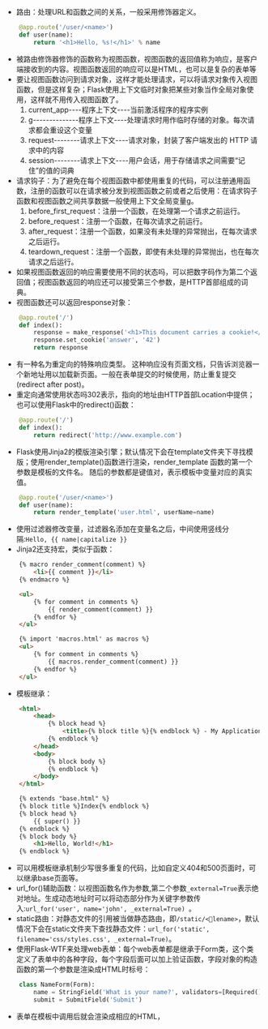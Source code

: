 * 路由：处理URL和函数之间的关系，一般采用修饰器定义。
```python
    @app.route('/user/<name>')
    def user(name):
        return '<h1>Hello, %s!</h1>' % name
```
* 被路由修饰器修饰的函数称为视图函数，视图函数的返回值称为响应，是客户端接收到的内容。视图函数返回的响应可以是HTML，也可以是复杂的表单等
* 要让视图函数访问到请求对象，这样才能处理请求，可以将请求对象传入视图函数，但是这样复杂；Flask使用上下文临时对象把某些对象当作全局对象使用，这样就不用传入视图函数了。
    1. current_app----程序上下文----当前激活程序的程序实例
    2. g--------------程序上下文----处理请求时用作临时存储的对象。每次请求都会重设这个变量
    3. request--------请求上下文----请求对象，封装了客户端发出的 HTTP 请求中的内容
    4. session--------请求上下文----用户会话，用于存储请求之间需要“记住”的值的词典
* 请求钩子：为了避免在每个视图函数中都使用重复的代码，可以注册通用函数，注册的函数可以在请求被分发到视图函数之前或者之后使用：在请求钩子函数和视图函数之间共享数据一般使用上下文全局变量g。
    1. before_first_request：注册一个函数，在处理第一个请求之前运行。
    2. before_request：注册一个函数，在每次请求之前运行。
    3. after_request：注册一个函数，如果没有未处理的异常抛出，在每次请求之后运行。
    4. teardown_request：注册一个函数，即使有未处理的异常抛出，也在每次请求之后运行。
* 如果视图函数返回的响应需要使用不同的状态吗，可以把数字码作为第二个返回值；视图函数返回的响应还可以接受第三个参数，是HTTP首部组成的词典。
* 视图函数还可以返回response对象：
```python
    @app.route('/')
    def index():
        response = make_response('<h1>This document carries a cookie!</h1>')
        response.set_cookie('answer', '42')
        return response
```
* 有一种名为重定向的特殊响应类型。 这种响应没有页面文档，只告诉浏览器一个新地址用以加载新页面。一般在表单提交的时候使用，防止重复提交(redirect after post)。
* 重定向通常使用状态吗302表示，指向的地址由HTTP首部Location中提供；也可以使用Flask中的redirect()函数：
```python
    @app.route('/')
    def index():
        return redirect('http://www.example.com')
```
* Flask使用Jinja2的模版渲染引擎；默认情况下会在template文件夹下寻找模版；使用render_template()函数进行渲染，render_template 函数的第一个参数是模板的文件名。 随后的参数都是键值对，表示模板中变量对应的真实值。
```python
    @app.route('/user/<name>')
    def user(name):
        return render_template('user.html', userName=name)
```
* 使用过滤器修改变量，过滤器名添加在变量名之后，中间使用竖线分隔:`Hello, {{ name|capitalize }}`
* Jinja2还支持宏，类似于函数：
```html
    {% macro render_comment(comment) %}
        <li>{{ comment }}</li>
    {% endmacro %}

    <ul>
        {% for comment in comments %}
            {{ render_comment(comment) }}
        {% endfor %}
    </ul>

    {% import 'macros.html' as macros %}
    <ul>
        {% for comment in comments %}
            {{ macros.render_comment(comment) }}
        {% endfor %}
    </ul>
```
* 模板继承：
```html
    <html>
        <head>
            {% block head %}
                <title>{% block title %}{% endblock %} - My Application</title>
            {% endblock %}
        </head>
        <body>
            {% block body %}
            {% endblock %}
        </body>
    </html>

    {% extends "base.html" %}
    {% block title %}Index{% endblock %}
    {% block head %}
        {{ super() }}
    {% endblock %}
    {% block body %}
        <h1>Hello, World!</h1>
    {% endblock %}
```
* 可以用模板继承机制少写很多重复的代码，比如自定义404和500页面时，可以继承base页面等。
* url_for()辅助函数：以视图函数名作为参数,第二个参数`_external=True`表示绝对地址。生成动态地址时可以将动态部分作为关键字参数传入:`url_for('user', name='john', _external=True) `。
* static路由：对静态文件的引用被当做静态路由，即`/static/<lename>`，默认情况下会在static文件夹下查找静态文件：`url_for('static', filename='css/styles.css', _external=True)`。
* 使用Flask-WTF来处理web表单：每个web表单都是继承于Form类，这个类定义了表单中的各种字段，每个字段后面可以加上验证函数，字段对象的构造函数的第一个参数是渲染成HTML时标号：
```python
    class NameForm(Form):
        name = StringField('What is your name?', validators=[Required()])
        submit = SubmitField('Submit')
```
* 表单在模板中调用后就会渲染成相应的HTML，

